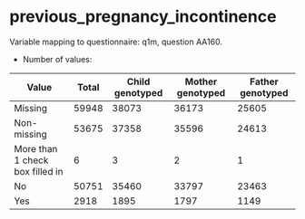 # previous_pregnancy_incontinence
Variable mapping to questionnaire: q1m, question AA160.
- Number of values:

| Value | Total | Child genotyped | Mother genotyped | Father genotyped |
| ----- | ----- | --------------- | ---------------- | ---------------- |
| Missing | 59948 | 38073 | 36173 | 25605 |
| Non-missing | 53675 | 37358 | 35596 | 24613 |
| More than 1 check box filled in | 6 | 3 | 2 |1 |
| No | 50751 | 35460 | 33797 |23463 |
| Yes | 2918 | 1895 | 1797 |1149 |



